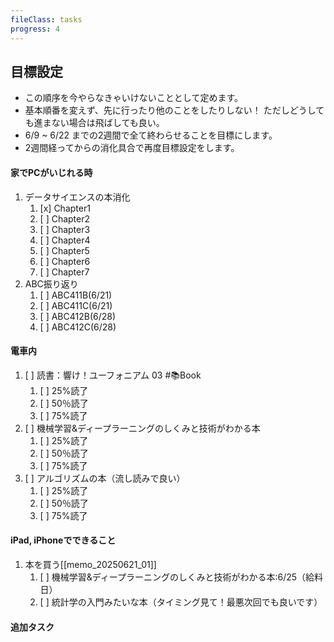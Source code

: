 ```yaml
---
fileClass: tasks
progress: 4
---
```


## 目標設定
- この順序を今やらなきゃいけないこととして定めます。
- 基本順番を変えず、先に行ったり他のことをしたりしない！
  ただしどうしても進まない場合は飛ばしても良い。
- 6/9 ~ 6/22 までの2週間で全て終わらせることを目標にします。
- 2週間経ってからの消化具合で再度目標設定をします。

#### 家でPCがいじれる時
1. データサイエンスの本消化
	1. [x] Chapter1
	2. [ ] Chapter2
	3. [ ] Chapter3
	4. [ ] Chapter4
	5. [ ] Chapter5
	6. [ ] Chapter6
	7. [ ] Chapter7
2. ABC振り返り
	1. [ ] ABC411B(6/21)
	2. [ ] ABC411C(6/21)
	3. [ ] ABC412B(6/28)
	4. [ ] ABC412C(6/28)

#### 電車内
1. [ ] 読書：響け！ユーフォニアム 03 #📚Book 
	1. [ ] 25%読了
	2. [ ] 50％読了
	3. [ ] 75%読了
2. [ ] 機械学習&ディープラーニングのしくみと技術がわかる本
	1. [ ] 25%読了
	2. [ ] 50％読了
	3. [ ] 75%読了
3. [ ] アルゴリズムの本（流し読みで良い）
	1. [ ] 25%読了
	2. [ ] 50％読了
	3. [ ] 75%読了

#### iPad, iPhoneでできること
1. 本を買う[[memo_20250621_01]]
	1. [ ] 機械学習&ディープラーニングのしくみと技術がわかる本:6/25（給料日）
	2. [ ] 統計学の入門みたいな本（タイミング見て！最悪次回でも良いです）

#### 追加タスク
